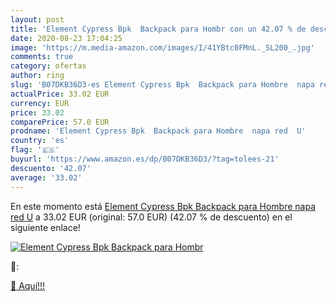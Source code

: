 ```yaml
---
layout: post
title: 'Element Cypress Bpk  Backpack para Hombr con un 42.07 % de descuento'
date: 2020-08-23 17:04:25
image: 'https://m.media-amazon.com/images/I/41YBtc0FMnL._SL200_.jpg'
comments: true
category: ofertas
author: ring
slug: 'B07DKB36D3-es Element Cypress Bpk  Backpack para Hombre  napa red  U'
actualPrice: 33.02 EUR
currency: EUR
price: 33.02
comparePrice: 57.0 EUR
prodname: 'Element Cypress Bpk  Backpack para Hombre  napa red  U'
country: 'es'
flag: '🇪🇸'
buyurl: 'https://www.amazon.es/dp/B07DKB36D3/?tag=tolees-21'
descuento: '42.07'
average: '33.02'
---
```


En este momento está [Element Cypress Bpk  Backpack para Hombre  napa red  U](https://www.amazon.es/dp/B07DKB36D3/?tag=tolees-21) a 33.02 EUR (original: 57.0 EUR) (42.07 %  de descuento) en el siguiente enlace!

[![Element Cypress Bpk  Backpack para Hombr](https://m.media-amazon.com/images/I/41YBtc0FMnL._SL200_.jpg)](https://www.amazon.es/dp/B07DKB36D3/?tag=tolees-21)

🔎:


[🛒 Aquí!!!](https://www.amazon.es/dp/B07DKB36D3/?tag=tolees-21)
